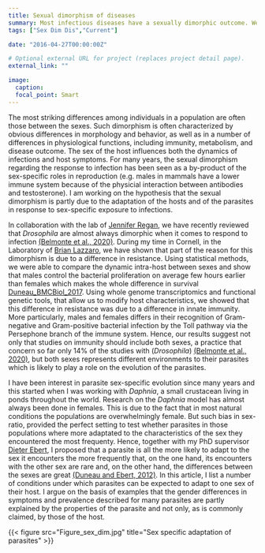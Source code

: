 ```yaml
---
title: Sexual dimorphism of diseases
summary: Most infectious diseases have a sexually dimorphic outcome. We investigate the reasons for this not only with a host-centered view but also by considering that pathogens adapt to the most commonly encountered sex.
tags: ["Sex Dim Dis","Current"]

date: "2016-04-27T00:00:00Z"

# Optional external URL for project (replaces project detail page).
external_link: ""

image:
  caption:
  focal_point: Smart
---
```

The most striking differences among individuals in a population are often those between the sexes. Such dimorphism is often characterized by obvious differences in morphology and behavior, as well as in a number of differences in physiological functions, including immunity, metabolism, and disease outcome. The sex of the host influences both the dynamics of infections and host symptoms. 
For many years, the sexual dimorphism regarding the response to infection has been seen as a by-product of the sex-specific roles in reproduction (e.g. males in mammals have a lower immune system because of the physicial interaction between antibodies and testosterone). I am working on the hypothesis that the sexual dimorphism is partly due to the adaptation of the hosts and of the parasites in response to sex-specific exposure to infections.

In collaboration with the lab of [Jennifer Regan](http://reganlab.bio.ed.ac.uk/), we have recently reviewed that <i>Drosophila</i> are almost always dimorphic when it comes to respond to infection [(Belmonte et al., 2020)](Belmonte_Front.Immuno_2020.pdf). During my time in Cornell, in the Laboratory of [Brian Lazzaro](http://www.lazzaro.entomology.cornell.edu/index.html), we have shown that part of the reason for this dimorphism is due to a difference in resistance. Using statistical methods, we were able to compare the dynamic intra-host between sexes and show that males control the bacterial proliferation on average few hours earlier than females which makes the whole difference in survival [Duneau_BMCBiol_2017](Duneau_BMCBiol_2017.pdf). Using whole genome transcriptomics and functional genetic tools, that allow us to modify host characteristics, we showed that this difference in resistance was due to a difference in innate immunity. More particularly, males and females differs in their recognition of Gram-negative and Gram-positive bacterial infection by the Toll pathway via the Persephone branch of the immune system. Hence, our results suggest not only that studies on immunity should include both sexes, a practice that concern so far only 14% of the studies with (<i>Drosophila</i>) [(Belmonte et al., 2020)](Belmonte_FrontImmuno_2020.pdf), but both sexes represents different environments to their parasites which is likely to play a role on the evolution of the parasites.

I have been interest in parasite sex-specific evolution since many years and this started when I was working with <i>Daphnia</i>, a small crustacean living in ponds throughout the world. Research on the <i>Daphnia</i> model has almost always been done in females. This is due to the fact that in most natural conditions the populations are overwhelmingly female. But such bias in sex-ratio, provided the perfect setting to test whether parasites in those populations where more adaptated to the characteristics of the sex they encountered the most frequenty. Hence, together with my PhD supervisor [Dieter Ebert](http://www.evolution.unibas.ch/ebert/), I proposed that a parasite is all the more likely to adapt to the sex it encounters the more frequently that, on the one hand, its encounters with the other sex are rare and, on the other hand, the differences between the sexes are great [(Duneau and Ebert, 2012)](Duneau_PLoSBiology_2012.pdf). In this article, I list a number of conditions under which parasites can be expected to adapt to one sex of their host. I argue on the basis of examples that the gender differences in symptoms and prevalence described for many parasites are partly explained by the properties of the parasite and not only, as is commonly claimed, by those of the host.

{{< figure src="Figure_sex_dim.jpg" title="Sex specific adaptation of parasites" >}}
